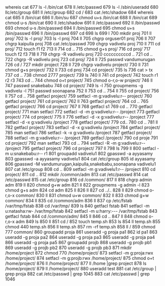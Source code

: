  whereis cat
  677  ls -l /bin/cat
  678  ll /etc/passwd
  679  ls -l /sbin/useradd
  680  llc/etc/group
  681  ll /etc/group
  682  cd /
  683  cat /etc/shadow
  684  whereis cat
  685  ll /bin/cat
  686  ll /bin/su
  687  chmod u+s /bin/cat
  688  ll /bin/cat
  689  chmod u-s /bin/cat
  690  ll /etc/shadow
  691  ll /etc/passwd
  692  ll /bin/passwd
  693  chmod u-s /bin/passwd
  694  ll /bin/passwd
  695  chmod u+s /bin/passwd
  696  ll /bin/passwd
  697  cd
  698  ls
  699  l
  700  mkdir proj
  701  ll proj/
  702  ls -l proj/
  703  ls -l proj
  704  ll
  705  chgrp orguser01 proj
  706  ll
  707  chgrp kaipulla proj
  708  cat /etc/passwd
  709  chgrp vadivelu proj
  710  ll
  711  cd proj/
  712  touch f1 f2
  713  ll
  714  cd ..
  715  chmod g+s proj/
  716  cd proj/
  717  touch f2 f3
  718  ll
  719  chgrp -R vadivelu proj
  720  ccccccccccd ..
  721  cd ..
  722  chgrp -R vadivelu proj
  723  cd proj/
  724  ll
  725  passwd vandumurugan 
  726  cd /
  727  mkdir project
  728  ll
  729  chgrp vadivelu project/
  730  ll
  731  chmod g+s project/
  732  ll
  733  cd proj
  734  cd project/
  735  ls
  736  cat > tx
  737  cd ..
  738  chmod 2777  project/
  739  ls
  740  ll
  741  cd project/
  742  touch r1 r2 r3
  743  cd ..
  744  chmod o+t project/
  745  chmod o-r,o-w project/
  746  ll
  747  passwd snakebabu 
  748  cd project/
  749  ls -l
  750  groupmems -g vadivelu -l
  751  passwd soonapana 
  752  ll
  753  cd ..
  754  ll
  755  cd project/
  756  ll
  757  cd ..
  758  getfacl project/
  759  setfacl -m g:vadivelu:r-- project/
  760  getfacl project/
  761  cd project/
  762  ll
  763  getfacl project/
  764  cd ..
  765  getfacl project/
  766  cd project/
  767  ll
  768  getfacl s1
  769  cd ..
  770  getfacl project/
  771  man setfacl
  772  setfacl -d -m g:vadivelu:r-- /project
  773  getfacl project/
  774  cd project/
  775  ll
  776  setfacl -d -x g:vadivelu:r-- /project
  777  setfacl -d -x g:vadivelu /project
  778  getfacl project/
  779  cd..
  780  cd ..
  781  ll
  782  getfacl project/
  783  setfacl -d -x g:vadivelu /project
  784  getfacl project/
  785  man setfacl
  786  setfacl -k -x g:vadivelu /project
  787  getfacl project/
  788  setfacl -m g:vadivelu:r-- /project
  789  getfacl /project/
  790  cd proje
  791  cd project/
  792  man setfacl
  793  cd ..
  794  setfacl -R -m g:vadivelu:r-- /project
  795  getfacl project/
  796  cd project/
  797  ll
  798  ls
  799  ll
  800  setfacl -m u:snakebabu:r-- r1
  801  groupadd vadivelu1
  802  gpasswd -a ayyasamy
  803  gpasswd -a ayyasamy vadivelu1
  804  cat /etc/group
  805  id ayyasamy
  806  gpasswd -M vandumurugan,kaipulla,snakebabu,soonapana vadivelu1
  807  cat /etc/group
  808  cd ..
  809  setfacl -m g:vadivelu1:r-- /project
  810  cd project/
  811  cd ..
  812  mkdir /common/adm
  813  cat /etc/passwd
  814  cat /etc/passwd
  815  cat /etc/group
  816  cd /common/
  817  ll
  818  chgrp admin adm
  819  ll
  820  chmod g+w adm
  821  ll
  822  groupmems -g admin -l
  823  chmod g+s adm
  824  cd adm
  825  ll
  826  ll
  827  cd ../..
  828  ll
  829  chmod o-r,o-x common/
  830  ll
  831  chmod u+w common/
  832  ll
  833  chmod g+w common/
  834  ll
  835  cd /common/adm
  836  ll
  837  cp /etc/fstab /var/tmp/fstab
  838  cd /var/tmp/
  839  ls
  840  getfacl fstab 
  841  setfacl -m u:natasha:rw- /var/tmp/fstab 
  842  setfacl -m u:harry:--- /var/tmp/fstab 
  843  getfacl fstab 
  844  cd /common/adm/
  845  ll
  846  cd ..
  847  ll
  848  chmod o-r,o-x adm
  849  ls
  850  ll
  851  cd /
  852  touch temp.sh
  853  ls
  854  ll temp.sh 
  855  chmod 440 temp.sh
  856  ll temp.sh 
  857  rm -rf temp.sh 
  858  ll /
  859  chmod 777 common/
  860  groupadd proja
  861  useradd -g proja pa1
  862  id pa1
  863  useradd -g proja pa2
  864  useradd -g proja pa3
  865  useradd -g proja pa4
  866  useradd -g proja pa5
  867  groupadd projb
  868  useradd -g projb pb1
  869  useradd -g projb pb2
  870  useradd -g projb pb3
  871  mkdir /home/project
  872  chmod 770 /home/project/
  873  setfacl -m g:proja:rwx /home/project/
  874  setfacl -m g:projb:rwx /home/project/
  875  chmod o+t /home/project/
  876  ll /home/project/
  877  ll /home |grep project
  878  ls /home/project/
  879  ll /home/project/
  880  useradd test
  881  cat /etc/group | grep proja
  882  cat /etc/passwd | grep 1045
  883  cat /etc/passwd | grep 1046

